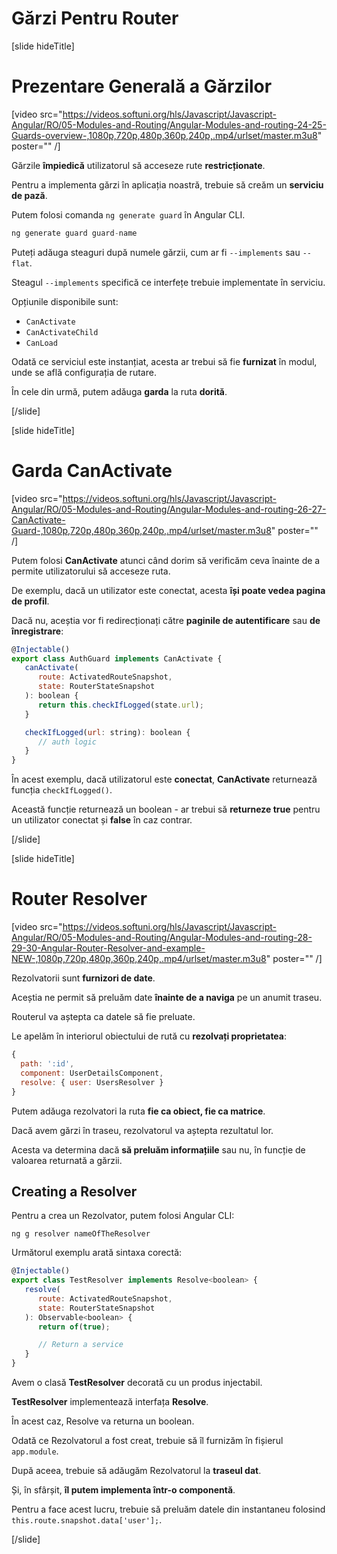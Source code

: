 # Gărzi Pentru Router

[slide hideTitle]

# Prezentare Generală a Gărzilor

[video src="https://videos.softuni.org/hls/Javascript/Javascript-Angular/RO/05-Modules-and-Routing/Angular-Modules-and-routing-24-25-Guards-overview-,1080p,720p,480p,360p,240p,.mp4/urlset/master.m3u8" poster="" /]

Gărzile **împiedică** utilizatorul să acceseze rute **restricționate**.

Pentru a implementa gărzi în aplicația noastră, trebuie să creăm un **serviciu de pază**.

Putem folosi comanda `ng generate guard` în Angular CLI.

```js
ng generate guard guard-name
```

Puteți adăuga steaguri după numele gărzii, cum ar fi `--implements` sau `--flat`.

Steagul `--implements` specifică ce interfețe trebuie implementate în serviciu.

Opțiunile disponibile sunt:
-  `CanActivate`
-  `CanActivateChild`
-  `CanLoad`

Odată ce serviciul este instanțiat, acesta ar trebui să fie **furnizat** în modul, unde se află configurația de rutare.

În cele din urmă, putem adăuga **garda** la ruta **dorită**.

[/slide]

[slide hideTitle]

# Garda CanActivate

[video src="https://videos.softuni.org/hls/Javascript/Javascript-Angular/RO/05-Modules-and-Routing/Angular-Modules-and-routing-26-27-CanActivate-Guard-,1080p,720p,480p,360p,240p,.mp4/urlset/master.m3u8" poster="" /]

Putem folosi **CanActivate** atunci când dorim să verificăm ceva înainte de a permite utilizatorului să acceseze ruta.

De exemplu, dacă un utilizator este conectat, acesta **își poate vedea pagina de profil**.

Dacă nu, aceștia vor fi redirecționați către **paginile de autentificare** sau **de înregistrare**:

```js
@Injectable()
export class AuthGuard implements CanActivate {
   canActivate(
      route: ActivatedRouteSnapshot,
      state: RouterStateSnapshot
   ): boolean {
      return this.checkIfLogged(state.url);
   }

   checkIfLogged(url: string): boolean {
      // auth logic
   }
}
```

În acest exemplu, dacă utilizatorul este **conectat**, **CanActivate** returnează funcția `checkIfLogged()`.

Această funcție returnează un boolean - ar trebui să **returneze true** pentru un utilizator conectat și **false** în caz contrar.

[/slide]

[slide hideTitle]

# Router Resolver

[video src="https://videos.softuni.org/hls/Javascript/Javascript-Angular/RO/05-Modules-and-Routing/Angular-Modules-and-routing-28-29-30-Angular-Router-Resolver-and-example-NEW-,1080p,720p,480p,360p,240p,.mp4/urlset/master.m3u8" poster="" /]


Rezolvatorii sunt **furnizori de date**.

Aceștia ne permit să preluăm date **înainte de a naviga** pe un anumit traseu.

Routerul va aștepta ca datele să fie preluate.

Le apelăm în interiorul obiectului de rută cu **rezolvați proprietatea**:

```js
{
  path: ':id',
  component: UserDetailsComponent,
  resolve: { user: UsersResolver }
}
```

Putem adăuga rezolvatori la ruta **fie ca obiect, fie ca matrice**.

Dacă avem gărzi în traseu, rezolvatorul va aștepta rezultatul lor.

Acesta va determina dacă **să preluăm informațiile** sau nu, în funcție de valoarea returnată a gărzii.

## Creating a Resolver

Pentru a crea un Rezolvator, putem folosi Angular CLI:

```
ng g resolver nameOfTheResolver
```

Următorul exemplu arată sintaxa corectă:

```js
@Injectable()
export class TestResolver implements Resolve<boolean> {
   resolve(
      route: ActivatedRouteSnapshot,
      state: RouterStateSnapshot
   ): Observable<boolean> {
      return of(true);

      // Return a service
   }
}
```

Avem o clasă **TestResolver** decorată cu un produs injectabil.

**TestResolver** implementează interfața **Resolve**.

În acest caz, Resolve va returna un boolean.

Odată ce Rezolvatorul a fost creat, trebuie să îl furnizăm în fișierul `app.module`.

După aceea, trebuie să adăugăm Rezolvatorul la **traseul dat**.

Și, în sfârșit, **îl putem implementa într-o componentă**.

Pentru a face acest lucru, trebuie să preluăm datele din instantaneu folosind `this.route.snapshot.data['user'];`.

[/slide]
